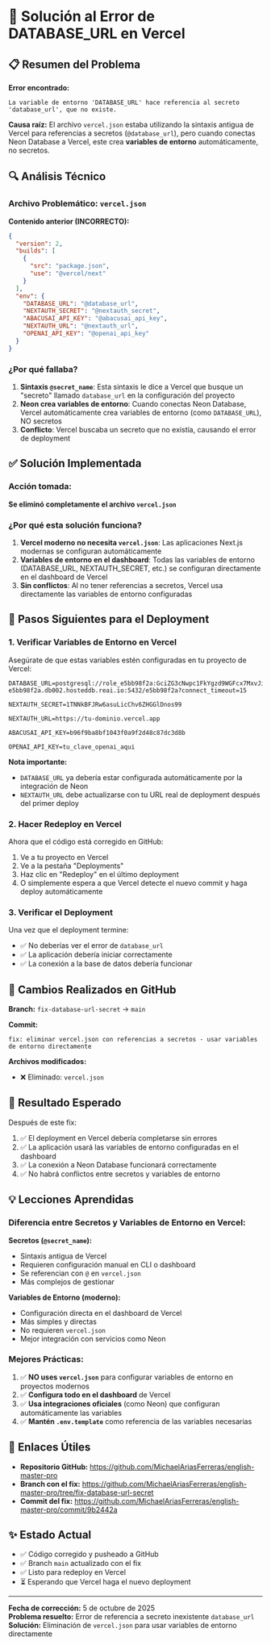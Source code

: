 # 🔧 Solución al Error de DATABASE_URL en Vercel

## 📋 Resumen del Problema

**Error encontrado:**
```
La variable de entorno 'DATABASE_URL' hace referencia al secreto 'database_url', que no existe.
```

**Causa raíz:**
El archivo `vercel.json` estaba utilizando la sintaxis antigua de Vercel para referencias a secretos (`@database_url`), pero cuando conectas Neon Database a Vercel, este crea **variables de entorno** automáticamente, no secretos.

## 🔍 Análisis Técnico

### Archivo Problemático: `vercel.json`

**Contenido anterior (INCORRECTO):**
```json
{
  "version": 2,
  "builds": [
    {
      "src": "package.json",
      "use": "@vercel/next"
    }
  ],
  "env": {
    "DATABASE_URL": "@database_url",
    "NEXTAUTH_SECRET": "@nextauth_secret",
    "ABACUSAI_API_KEY": "@abacusai_api_key",
    "NEXTAUTH_URL": "@nextauth_url",
    "OPENAI_API_KEY": "@openai_api_key"
  }
}
```

### ¿Por qué fallaba?

1. **Sintaxis `@secret_name`**: Esta sintaxis le dice a Vercel que busque un "secreto" llamado `database_url` en la configuración del proyecto
2. **Neon crea variables de entorno**: Cuando conectas Neon Database, Vercel automáticamente crea variables de entorno (como `DATABASE_URL`), NO secretos
3. **Conflicto**: Vercel buscaba un secreto que no existía, causando el error de deployment

## ✅ Solución Implementada

### Acción tomada:
**Se eliminó completamente el archivo `vercel.json`**

### ¿Por qué esta solución funciona?

1. **Vercel moderno no necesita `vercel.json`**: Las aplicaciones Next.js modernas se configuran automáticamente
2. **Variables de entorno en el dashboard**: Todas las variables de entorno (DATABASE_URL, NEXTAUTH_SECRET, etc.) se configuran directamente en el dashboard de Vercel
3. **Sin conflictos**: Al no tener referencias a secretos, Vercel usa directamente las variables de entorno configuradas

## 🚀 Pasos Siguientes para el Deployment

### 1. Verificar Variables de Entorno en Vercel

Asegúrate de que estas variables estén configuradas en tu proyecto de Vercel:

```
DATABASE_URL=postgresql://role_e5bb98f2a:GciZG3cNwpc1FkYgzd9WGFcx7MxvJirs@db-e5bb98f2a.db002.hosteddb.reai.io:5432/e5bb98f2a?connect_timeout=15

NEXTAUTH_SECRET=1TNNkBFJRw6asuLicChv6ZHGGlDnos99

NEXTAUTH_URL=https://tu-dominio.vercel.app

ABACUSAI_API_KEY=b96f9ba8bf1043f0a9f2d48c87dc3d8b

OPENAI_API_KEY=tu_clave_openai_aqui
```

**Nota importante:** 
- `DATABASE_URL` ya debería estar configurada automáticamente por la integración de Neon
- `NEXTAUTH_URL` debe actualizarse con tu URL real de deployment después del primer deploy

### 2. Hacer Redeploy en Vercel

Ahora que el código está corregido en GitHub:

1. Ve a tu proyecto en Vercel
2. Ve a la pestaña "Deployments"
3. Haz clic en "Redeploy" en el último deployment
4. O simplemente espera a que Vercel detecte el nuevo commit y haga deploy automáticamente

### 3. Verificar el Deployment

Una vez que el deployment termine:
- ✅ No deberías ver el error de `database_url`
- ✅ La aplicación debería iniciar correctamente
- ✅ La conexión a la base de datos debería funcionar

## 📝 Cambios Realizados en GitHub

**Branch:** `fix-database-url-secret` → `main`

**Commit:**
```
fix: eliminar vercel.json con referencias a secretos - usar variables de entorno directamente
```

**Archivos modificados:**
- ❌ Eliminado: `vercel.json`

## 🎯 Resultado Esperado

Después de este fix:

1. ✅ El deployment en Vercel debería completarse sin errores
2. ✅ La aplicación usará las variables de entorno configuradas en el dashboard
3. ✅ La conexión a Neon Database funcionará correctamente
4. ✅ No habrá conflictos entre secretos y variables de entorno

## 💡 Lecciones Aprendidas

### Diferencia entre Secretos y Variables de Entorno en Vercel:

**Secretos (`@secret_name`):**
- Sintaxis antigua de Vercel
- Requieren configuración manual en CLI o dashboard
- Se referencian con `@` en `vercel.json`
- Más complejos de gestionar

**Variables de Entorno (moderno):**
- Configuración directa en el dashboard de Vercel
- Más simples y directas
- No requieren `vercel.json`
- Mejor integración con servicios como Neon

### Mejores Prácticas:

1. ✅ **NO uses `vercel.json`** para configurar variables de entorno en proyectos modernos
2. ✅ **Configura todo en el dashboard** de Vercel
3. ✅ **Usa integraciones oficiales** (como Neon) que configuran automáticamente las variables
4. ✅ **Mantén `.env.template`** como referencia de las variables necesarias

## 🔗 Enlaces Útiles

- **Repositorio GitHub:** https://github.com/MichaelAriasFerreras/english-master-pro
- **Branch con el fix:** https://github.com/MichaelAriasFerreras/english-master-pro/tree/fix-database-url-secret
- **Commit del fix:** https://github.com/MichaelAriasFerreras/english-master-pro/commit/9b2442a

## ✨ Estado Actual

- ✅ Código corregido y pusheado a GitHub
- ✅ Branch `main` actualizado con el fix
- ✅ Listo para redeploy en Vercel
- ⏳ Esperando que Vercel haga el nuevo deployment

---

**Fecha de corrección:** 5 de octubre de 2025  
**Problema resuelto:** Error de referencia a secreto inexistente `database_url`  
**Solución:** Eliminación de `vercel.json` para usar variables de entorno directamente
